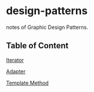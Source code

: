 # design-patterns
notes of Graphic Design Patterns.

## Table of Content
[Iterator](https://github.com/Andrewpqc/design-patterns/tree/master/iterator/src)

[Adapter](https://github.com/Andrewpqc/design-patterns/tree/master/adapter/src)

[Template Method](https://github.com/Andrewpqc/design-patterns/tree/master/template-method/src)